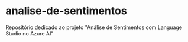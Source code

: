 # analise-de-sentimentos
Repositório dedicado ao projeto "Análise de Sentimentos com Language Studio no Azure AI"
